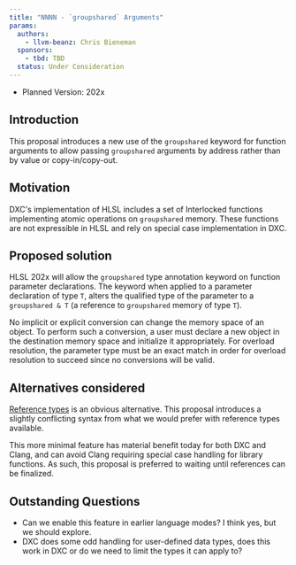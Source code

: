 ```yaml
---
title: "NNNN - `groupshared` Arguments"
params:
  authors:
    - llvm-beanz: Chris Bieneman
  sponsors:
    - tbd: TBD
  status: Under Consideration
---
```


* Planned Version: 202x

## Introduction

This proposal introduces a new use of the `groupshared` keyword for function
arguments to allow passing `groupshared` arguments by address rather than by
value or copy-in/copy-out.

## Motivation

DXC's implementation of HLSL includes a set of Interlocked functions
implementing atomic operations on `groupshared` memory. These functions are not
expressible in HLSL and rely on special case implementation in DXC.

## Proposed solution

HLSL 202x will allow the `groupshared` type annotation keyword on function
parameter declarations. The keyword when applied to a parameter declaration of
type `T`, alters the qualified type of the parameter to a `groupshared & T`
(a reference to `groupshared` memory of type `T`).

No implicit or explicit conversion can change the memory space of an object. To
perform such a conversion, a user must declare a new object in the destination
memory space and initialize it appropriately. For overload resolution, the
parameter type must be an exact match in order for overload resolution to
succeed since no conversions will be valid.

## Alternatives considered

[Reference
types](https://github.com/microsoft/hlsl-specs/blob/main/proposals/0006-reference-types.md)
is an obvious alternative. This proposal introduces a slightly conflicting
syntax from what we would prefer with reference types available.

This more minimal feature has material benefit today for both DXC and Clang, and
can avoid Clang requiring special case handling for library functions. As such,
this proposal is preferred to waiting until references can be finalized.

## Outstanding Questions

* Can we enable this feature in earlier language modes? I think yes, but we
  should explore.
* DXC does some odd handling for user-defined data types, does this work in DXC
  or do we need to limit the types it can apply to?
